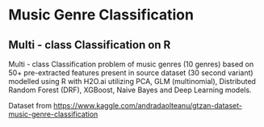 # Music Genre Classification
## Multi - class Classification on R 

Multi - class Classification problem of music genres (10 genres) based on 50+ pre-extracted features present in source dataset (30 second variant) modelled using R with H2O.ai utilizing PCA, GLM (multinomial), Distributed Random Forest (DRF), XGBoost, Naive Bayes and Deep Learning models.

Dataset from https://www.kaggle.com/andradaolteanu/gtzan-dataset-music-genre-classification 


